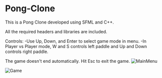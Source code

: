 # Pong-Clone

This is a Pong Clone developed using SFML and C++.

All the required headers and libraries are included.

Controls:
    -Use Up, Down, and Enter to select game mode in menu.
    -In Player vs Player mode, W and S controls left paddle and Up and Down controls right paddle.

The game doesn't end automatically. Hit Esc to exit the game.
![MainMenu](https://github.com/user-attachments/assets/92a23f97-d6d1-4feb-b65d-b601de36f945)

![Game](https://github.com/user-attachments/assets/3c9e37c0-19f3-4c5c-bd27-91c9aa65097d)
